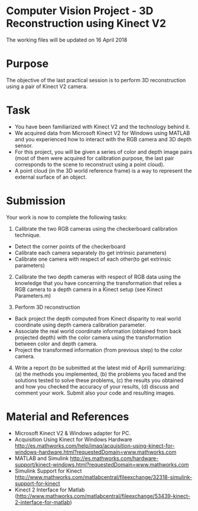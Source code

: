 # Computer Vision Project - 3D Reconstruction using Kinect V2 
The working files will be updated on 16 April 2018

# Purpose
The objective of the last practical session is to perform 3D reconstruction using a pair of Kinect V2 camera.

# Task
* You have been familiarized with Kinect V2 and the technology behind it.
* We acquired data from Microsoft Kinect V2 for Windows using MATLAB and you experienced how to interact with the RGB camera and 3D depth sensor.
* For this project, you will be given a series of color and depth image pairs (most of them were acquired for calibration purpose, the last pair corresponds to the scene to reconstruct using a point cloud).
* A point cloud (in the 3D world reference frame) is a way to represent the external surface of an object.

# Submission
Your work is now to complete the following tasks:
1. Calibrate the two RGB cameras using the checkerboard calibration technique.
* Detect the corner points of the checkerboard
* Calibrate each camera separately (to get intrinsic parameters)
* Calibrate one camera with respect of each other(to get extrinsic parameters)

2. Calibrate the two depth cameras with respect of RGB data using the knowledge that you have concerning the transformation that relies a RGB camera to a depth camera in a Kinect setup (see Kinect Parameters.m)

3.	Perform 3D reconstruction
* Back project the depth computed from Kinect disparity to real world coordinate using depth camera calibration parameter. 
* Associate the real world coordinate information (obtained from back projected depth) with the color camera using the transformation between color and depth camera. 
* Project the transformed information (from previous step) to the color camera.

4.	Write a report (to be submitted at the latest mid of April) summarizing: (a) the methods you implemented, (b) the problems you faced and the solutions tested to solve these problems, (c) the results you obtained and how you checked the accuracy of your results, (d) discuss and comment your work. Submit also your code and resulting images.

# Material and References 
* Microsoft Kinect V2 & Windows adapter for PC. 
* Acquisition Using Kinect for Windows Hardware http://es.mathworks.com/help/imaq/acquisition-using-kinect-for-windows-hardware.html?requestedDomain=www.mathworks.com 
* MATLAB and Simulink http://es.mathworks.com/hardware-support/kinect-windows.html?requestedDomain=www.mathworks.com
* Simulink Support for Kinect http://www.mathworks.com/matlabcentral/fileexchange/32318-simulink-support-for-kinect 
* Kinect 2 Interface for Matlab (http://www.mathworks.com/matlabcentral/fileexchange/53439-kinect-2-interface-for-matlab) 





